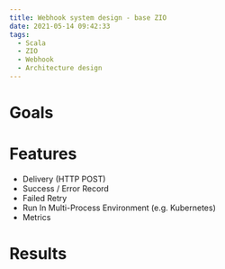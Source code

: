 ```yaml
---
title: Webhook system design - base ZIO
date: 2021-05-14 09:42:33
tags:
  - Scala
  - ZIO
  - Webhook
  - Architecture design
---
```


# Goals

# Features

* Delivery (HTTP POST)
* Success / Error Record
* Failed Retry
* Run In Multi-Process Environment (e.g. Kubernetes)
* Metrics

# Results